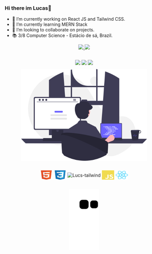 ### Hi there im Lucas👋

- 🔭 I’m currently working on React JS and Tailwind CSS.
- 🌱 I’m currently learning MERN Stack
- 👯 I’m looking to collaborate on projects.
- 📚 3/8 Computer Science - Estácio de sá, Brazil.

<div align="center">
  <a href="https://github.com/lcscostadev">
  <img height="160em" src="https://github-readme-stats.vercel.app/api?username=lcscostadev&show_icons=true&theme=gotham&include_all_commits=true&count_private=true"/>
  <img height="160em" src="https://github-readme-stats.vercel.app/api/top-langs/?username=lcscostadev&layout=compact&langs_count=7&theme=gotham"/>
</div>
  
##
  
  
    
<div align="center"> 
<!--   <a href="http://youtube.com/c/UC34-Ya9LsJ6GCgIlpMJYvUQ" target="_blank"><img src="https://img.shields.io/badge/YouTube-FF0000?style=for-the-badge&logo=youtube&logoColor=white" target="_blank"></a> -->
  <a href="https://instagram.com/lcscostaa" target="_blank"><img src="https://img.shields.io/badge/-Instagram-%23E4405F?style=for-the-badge&logo=instagram&logoColor=white" target="_blank"></a>
<a href="https://www.twitter.com/lcscostadev" target="_blank"><img src="https://img.shields.io/badge/Twitter-1DA1F2?style=for-the-badge&logo=twitter&logoColor=white"></a> 
<!--  <a href="https://discord.gg/wagxzStdcR" target="_blank"><img src="https://img.shields.io/badge/Discord-7289DA?style=for-the-badge&logo=discord&logoColor=white" target="_blank"></a>  -->
<!--   <a href = "mailto:contatorafaballerini@gmail.com"><img src="https://img.shields.io/badge/-Gmail-%23333?style=for-the-badge&logo=gmail&logoColor=white" target="_blank"></a> -->
  <a href="https://www.linkedin.com/in/lcscostadev" target="_blank"><img src="https://img.shields.io/badge/-LinkedIn-%230077B5?style=for-the-badge&logo=linkedin&logoColor=white" target="_blank"></a> 
<br>
<img src="programmer.svg" style="width:400px; padding:10px 0px;">
  
  <div style="display: inline_block" align="center"><br>
  <img align="center" alt="Rafa-HTML" height="30" width="40" src="https://raw.githubusercontent.com/devicons/devicon/master/icons/html5/html5-original.svg">
  <img align="center" alt="Rafa-CSS" height="30" width="40" src="https://raw.githubusercontent.com/devicons/devicon/master/icons/css3/css3-original.svg">
     <img align="center" alt="Lucs-tailwind" height="30" width="40" src="https://cdn.jsdelivr.net/gh/devicons/devicon/icons/tailwindcss/tailwindcss-plain.svg" />
  <img align="center" alt="Lucs-Js" height="30" width="40" src="https://raw.githubusercontent.com/devicons/devicon/master/icons/javascript/javascript-plain.svg">   
<!--   <img align="center" alt="Lucs-Ts" height="30" width="40" src="https://raw.githubusercontent.com/devicons/devicon/master/icons/typescript/typescript-plain.svg"> -->
   <img align="center" alt="Lucs-React" height="30" width="40" src="https://raw.githubusercontent.com/devicons/devicon/master/icons/react/react-original.svg">
    
##
<!--   <img align="center" alt="Lucs-Python" height="30" width="40" src="https://raw.githubusercontent.com/devicons/devicon/master/icons/python/python-original.svg"> -->
<!--   <img align="center" alt="Lucs-Csharp" height="30" width="40" src="https://raw.githubusercontent.com/devicons/devicon/master/icons/csharp/csharp-original.svg"> -->
 </div>
 
  ![Snake animation](https://github.com/lcscostadev/lcscostadev/blob/output/github-contribution-grid-snake.svg)
 
</div>
